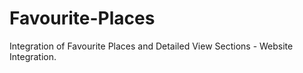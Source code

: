 # Favourite-Places
Integration of Favourite Places and Detailed View Sections - Website Integration.
